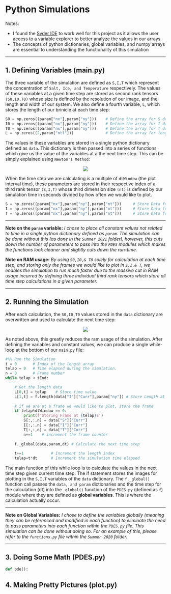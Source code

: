 # Python Simulations
Notes:
- I found the [Syder IDE](https://www.spyder-ide.org/) to work well for this project as it allows the user access to a variable explorer to better analyze the values in our arrays.
- The concepts of python dictionaries, global variables, and numpy arrays are essential to understanding the functionality of this simulation
<hr>

## 1. Defining Variables (main.py)
The three variable of the simulation are defined as `S,I,T` which represent the concentration of `Salt, Ice, and Temperature` respectively. The values of these variables at a given time step are stored as second rank tensors `(S0,I0,T0)` whose size is defined by the resolution of our image, and the length and width of our system. We also define a fourth variable, `L`, which stores the length of our brinicle at each time step:
```python
S0 = np.zeros((param["nx"],param["ny"]))    # Define the array for S data.
I0 = np.zeros((param["nx"],param["ny"]))    # Define the array for I data.
T0 = np.zeros((param["nx"],param["ny"]))    # Define the array for T data.
L = np.zeros((2,param["ntl"]))              # Define the array for length data.
```
The values in these variables are stored in a single python dictionary defined as `data`. This dictionary is then passed into a series of functions which give us the value of the variables at a the next time step. This can be simply explained using `Newton's Method`:
<!-----------LATEX IN HTML----------->
<div align ="center"> 
    <img src="https://latex.codecogs.com/gif.latex?\dpi{125}&space;\bg_black&space;\fn_jvn&space;\boxed{x_{n+1}=x_n-\frac{f(x_n)}{f'(x_n)}.}"/>
</div>
<!-------------------------------------->

When the time step we are calculating is a multiple of `dtWindow` (the plot interval time), these parameters are stored in their respective index of a third rank tensor `(S,I,T)` whose third dimension size `(nt)` is defined by our simulation time in seconds divided by how often we would like to plot.
```python
S = np.zeros((param["nx"],param["ny"],param["nt"]))     # Store Data for S over time.
I = np.zeros((param["nx"],param["ny"],param["nt"]))     # Store Data for I over time.
T = np.zeros((param["nx"],param["ny"],param["nt"]))     # Store Data for T over time.
```
<hr>

**Note on the `param` variable:** *I chose to place all constant values not related to time in a single python dictionary defined as `param`. The simulation can be done without this (as done in the `Summer 2021` folder), however, this cuts down the number of parameters to pass into the `PDES` modules which makes the functions look cleaner and slightly cuts down the run-time.*

**Note on RAM usage:** *By using `S0,I0,& T0` solely for calculation at each time step, and storing only the frames we would like to plot in `S,I,& T`, we enables the simulation to run much faster due to the massive cut in RAM usage incurred by defining three individual third rank tensors which store all time step calculations in a given parameter.*
<hr>

## 2. Running the Simulation
After each calculation, the `S0,I0,T0` values stored in the `data` dictionary are overwritten and used to calculate the next time step:
<!-----------LATEX IN HTML----------->
<div align ="center"> 
    <img src="https://latex.codecogs.com/gif.latex?\dpi{125}&space;\bg_black&space;\fn_jvn&space;\boxed{x_n=x_{n+1}.}"/>
</div>
<!-------------------------------------->

As noted above, this greatly reduces the ram usage of the simulation. After defining the variables and constant values, we can produce a single while-loop at the bottom of our `main.py` file:
```python
#%% Run the Simulation
t = 0       # Index of the length array
telap = 0   # Time elapsed during the simulation.
n = 0       # Frame number
while telap < tEnd:

    # Get the length data
    L[0,t] = telap    # Store time value
    L[1,t] = f.length(data["I"]["Curr"],param["ny"]) # Store Length at time value
    
    # if we are at a frame we would like to plot, store the frame
    if telap%dtWindow == 0:
        print(f'Storing Frame at {telap}s')
        S[:,:,n] = data["S"]["Curr"]
        I[:,:,n] = data["I"]["Curr"]
        T[:,:,n] = data["T"]["Curr"]
        n+=1    # increment the frame counter
        
    f._global(data,param,dt) # Calculate the next time step
    
    t+=1            # Increment the length index
    telap=t*dt      # Increment the simulation time elapsed
```
The main function of this while loop is to calculate the values in the next time step given current time step. The if statement stores the images for plotting in the `S,I,T` variables of the `data` dictionary. The `f._global()` function call passes the `data, and param` dictionaries and the time step for the calculation (dt) into the `_global()` function of the `PDES.py` (defined as `f`) module where they are defined as **global variables**. This is where the calculation actually occur.
<hr>

**Note on Global Variables:** *I chose to define the variables globally (meaning they can be referenced and modified in each function) to eliminate the need to pass parameters into each function within the `PDES.py` file. This simulation can be done without doing so. For an example of this, please refer to the `functions.py` file within the `Summer 2020` folder.*
<hr>

## 3. Doing Some Math (PDES.py)

```python
def pde():
```

## 4. Making Pretty Pictures (plot.py)
